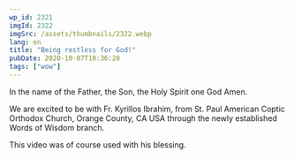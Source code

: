 ```yaml
---
wp_id: 2321
imgId: 2322
imgSrc: /assets/thumbnails/2322.webp
lang: en
title: "Being restless for God!"
pubDate: 2020-10-07T10:36:20
tags: ["wow"]
---
```


<!-- page: 6 -->

<p>In the name of the Father, the Son, the Holy Spirit one God Amen.</p>
<p>We are excited to be with Fr. Kyrillos Ibrahim, from St. Paul American Coptic Orthodox Church, Orange County, CA USA through the newly established Words of Wisdom branch.</p>
<p>This video was of course used with his blessing.</p>
